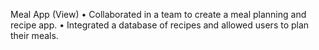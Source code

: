 Meal App (View)
• Collaborated in a team to create a meal planning and recipe app.
• Integrated a database of recipes and allowed users to plan their meals.
